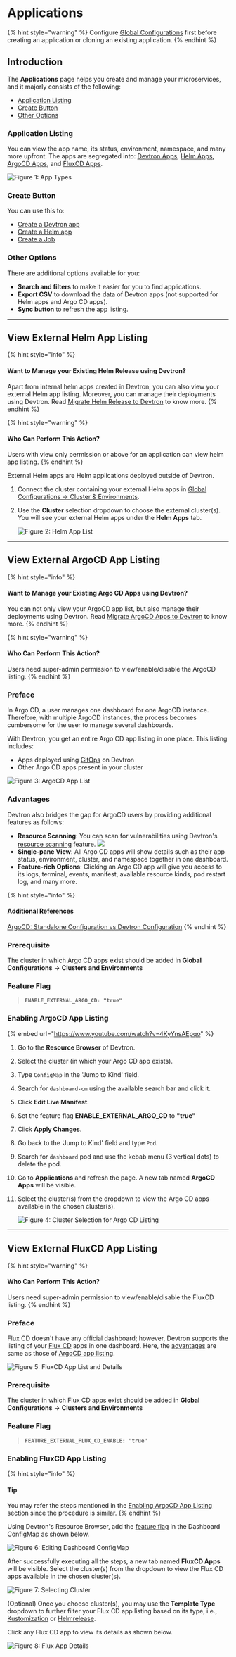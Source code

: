 # Applications

{% hint style="warning" %}
Configure [Global Configurations](global-configurations/) first before creating an application or cloning an existing application.
{% endhint %}

## Introduction

The **Applications** page helps you create and manage your microservices, and it majorly consists of the following:

* [Application Listing](applications.md#application-listing)
* [Create Button](applications.md#create-button)
* [Other Options](applications.md#other-options)

### Application Listing

You can view the app name, its status, environment, namespace, and many more upfront. The apps are segregated into: [Devtron Apps](../reference/glossary.md#devtron-apps), [Helm Apps](../reference/glossary.md#helm-apps), [ArgoCD Apps](../reference/glossary.md#argocd-apps), and [FluxCD Apps](../reference/glossary.md#fluxcd-apps).

![Figure 1: App Types](https://devtron-public-asset.s3.us-east-2.amazonaws.com/images/creating-application/argocd/app-types.jpg)

### Create Button

You can use this to:

* [Create a Devtron app](create-application.md)
* [Create a Helm app](deploy-chart/deployment-of-charts.md)
* [Create a Job](jobs/create-job.md)

### Other Options

There are additional options available for you:

* **Search and filters** to make it easier for you to find applications.
* **Export CSV** to download the data of Devtron apps (not supported for Helm apps and Argo CD apps).
* **Sync button** to refresh the app listing.

***

## View External Helm App Listing

{% hint style="info" %}
#### Want to Manage your Existing Helm Release using Devtron?

Apart from internal helm apps created in Devtron, you can also view your external Helm app listing. Moreover, you can manage their deployments using Devtron. Read [Migrate Helm Release to Devtron](creating-application/workflow/cd-pipeline.md#migrate-helm-release) to know more.
{% endhint %}

{% hint style="warning" %}
#### Who Can Perform This Action?

Users with view only permission or above for an application can view helm app listing.
{% endhint %}

External Helm apps are Helm applications deployed outside of Devtron.

1. Connect the cluster containing your external Helm apps in [Global Configurations → Cluster & Environments](global-configurations/cluster-and-environments.md).
2.  Use the **Cluster** selection dropdown to choose the external cluster(s). You will see your external Helm apps under the **Helm Apps** tab.

    ![Figure 2: Helm App List](https://devtron-public-asset.s3.us-east-2.amazonaws.com/images/creating-application/external-helm-apps.jpg)

***

## View External ArgoCD App Listing

{% hint style="info" %}
#### Want to Manage your Existing Argo CD Apps using Devtron?

You can not only view your ArgoCD app list, but also manage their deployments using Devtron. Read [Migrate ArgoCD Apps to Devtron](creating-application/workflow/cd-pipeline.md#migrate-argo-cd-application) to know more.
{% endhint %}

{% hint style="warning" %}
#### Who Can Perform This Action?

Users need super-admin permission to view/enable/disable the ArgoCD listing.
{% endhint %}

### Preface

In Argo CD, a user manages one dashboard for one ArgoCD instance. Therefore, with multiple ArgoCD instances, the process becomes cumbersome for the user to manage several dashboards.

With Devtron, you get an entire Argo CD app listing in one place. This listing includes:

* Apps deployed using [GitOps](../reference/glossary.md#gitops) on Devtron
* Other Argo CD apps present in your cluster

![Figure 3: ArgoCD App List](https://devtron-public-asset.s3.us-east-2.amazonaws.com/images/creating-application/argocd/app-details-argo.gif)

### Advantages

Devtron also bridges the gap for ArgoCD users by providing additional features as follows:

* **Resource Scanning**: You can scan for vulnerabilities using Devtron's [resource scanning](security-features.md#from-app-details) feature. [![](https://devtron-public-asset.s3.us-east-2.amazonaws.com/images/elements/EnterpriseTag.svg)](https://devtron.ai/pricing)
* **Single-pane View**: All Argo CD apps will show details such as their app status, environment, cluster, and namespace together in one dashboard.
* **Feature-rich Options**: Clicking an Argo CD app will give you access to its logs, terminal, events, manifest, available resource kinds, pod restart log, and many more.

{% hint style="info" %}
#### Additional References

[ArgoCD: Standalone Configuration vs Devtron Configuration](https://devtron.ai/blog/argocd-standalone-configuration-vs-devtron-configuration/#argocd-installation-and-configuration)
{% endhint %}

### Prerequisite

The cluster in which Argo CD apps exist should be added in **Global Configurations** → **Clusters and Environments**

### Feature Flag

> **`ENABLE_EXTERNAL_ARGO_CD: "true"`**

### Enabling ArgoCD App Listing

{% embed url="https://www.youtube.com/watch?v=4KyYnsAEpqo" %}

1. Go to the **Resource Browser** of Devtron.
2. Select the cluster (in which your Argo CD app exists).
3. Type `ConfigMap` in the 'Jump to Kind' field.
4. Search for `dashboard-cm` using the available search bar and click it.
5. Click **Edit Live Manifest**.
6. Set the feature flag **ENABLE\_EXTERNAL\_ARGO\_CD** to **"true"**
7. Click **Apply Changes**.
8. Go back to the 'Jump to Kind' field and type `Pod`.
9. Search for `dashboard` pod and use the kebab menu (3 vertical dots) to delete the pod.
10. Go to **Applications** and refresh the page. A new tab named **ArgoCD Apps** will be visible.
11. Select the cluster(s) from the dropdown to view the Argo CD apps available in the chosen cluster(s).

    ![Figure 4: Cluster Selection for Argo CD Listing](https://devtron-public-asset.s3.us-east-2.amazonaws.com/images/creating-application/argocd/argo-cluster-selection.jpg)

***

## View External FluxCD App Listing

{% hint style="warning" %}
#### Who Can Perform This Action?

Users need super-admin permission to view/enable/disable the FluxCD listing.
{% endhint %}

### Preface

Flux CD doesn't have any official dashboard; however, Devtron supports the listing of your [Flux CD](https://fluxcd.io/) apps in one dashboard. Here, the [advantages](applications.md#advantages) are same as those of [ArgoCD app listing](applications.md#view-external-argocd-app-listing).

![Figure 5: FluxCD App List and Details](https://devtron-public-asset.s3.us-east-2.amazonaws.com/images/creating-application/fluxcd/fluxcd-listing.jpg)

### Prerequisite

The cluster in which Flux CD apps exist should be added in **Global Configurations** → **Clusters and Environments**

### Feature Flag

> **`FEATURE_EXTERNAL_FLUX_CD_ENABLE: "true"`**

### Enabling FluxCD App Listing

{% hint style="info" %}
#### Tip

You may refer the steps mentioned in the [Enabling ArgoCD App Listing](applications.md#enabling-argocd-app-listing) section since the procedure is similar.
{% endhint %}

Using Devtron's Resource Browser, add the [feature flag](applications.md#feature-flag-1) in the Dashboard ConfigMap as shown below.

![Figure 6: Editing Dashboard ConfigMap](https://devtron-public-asset.s3.us-east-2.amazonaws.com/images/creating-application/fluxcd/flux-feature-flag.jpg)

After successfully executing all the steps, a new tab named **FluxCD Apps** will be visible. Select the cluster(s) from the dropdown to view the Flux CD apps available in the chosen cluster(s).

![Figure 7: Selecting Cluster](https://devtron-public-asset.s3.us-east-2.amazonaws.com/images/creating-application/fluxcd/cluster-selection.jpg)

(Optional) Once you choose cluster(s), you may use the **Template Type** dropdown to further filter your Flux CD app listing based on its type, i.e., [Kustomization](https://fluxcd.io/flux/components/kustomize/kustomizations/) or [Helmrelease](https://fluxcd.io/flux/components/helm/helmreleases/).

Click any Flux CD app to view its details as shown below.

![Figure 8: Flux App Details](https://devtron-public-asset.s3.us-east-2.amazonaws.com/images/creating-application/fluxcd/app-details-flux.gif)

